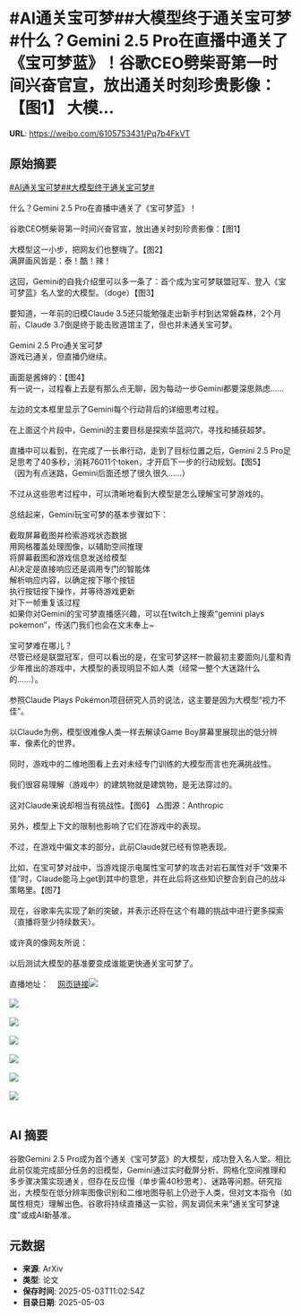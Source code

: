 # #AI通关宝可梦##大模型终于通关宝可梦#什么？Gemini 2.5 Pro在直播中通关了《宝可梦蓝》！谷歌CEO劈柴哥第一时间兴奋官宣，放出通关时刻珍贵影像：【图1】 大模...

**URL**: https://weibo.com/6105753431/Pq7b4FkVT

## 原始摘要

<a href="https://m.weibo.cn/search?containerid=231522type%3D1%26t%3D10%26q%3D%23AI%E9%80%9A%E5%85%B3%E5%AE%9D%E5%8F%AF%E6%A2%A6%23&amp;extparam=%23AI%E9%80%9A%E5%85%B3%E5%AE%9D%E5%8F%AF%E6%A2%A6%23" data-hide=""><span class="surl-text">#AI通关宝可梦#</span></a><a href="https://m.weibo.cn/search?containerid=231522type%3D1%26t%3D10%26q%3D%23%E5%A4%A7%E6%A8%A1%E5%9E%8B%E7%BB%88%E4%BA%8E%E9%80%9A%E5%85%B3%E5%AE%9D%E5%8F%AF%E6%A2%A6%23&amp;extparam=%23%E5%A4%A7%E6%A8%A1%E5%9E%8B%E7%BB%88%E4%BA%8E%E9%80%9A%E5%85%B3%E5%AE%9D%E5%8F%AF%E6%A2%A6%23" data-hide=""><span class="surl-text">#大模型终于通关宝可梦#</span></a><br><br>什么？Gemini 2.5 Pro在直播中通关了《宝可梦蓝》！<br><br>谷歌CEO劈柴哥第一时间兴奋官宣，放出通关时刻珍贵影像：【图1】  <br><br>大模型这一小步，把网友们也整嗨了。【图2】  <br>满屏画风皆是：泰！酷！辣！<br><br>这回，Gemini的自我介绍里可以多一条了：首个成为宝可梦联盟冠军、登入《宝可梦蓝》名人堂的大模型。（doge）【图3】<br><br>要知道，一年前的旧模Claude 3.5还只能勉强走出新手村到达常磐森林，2个月前，Claude 3.7倒是终于能击败道馆主了，但也并未通关宝可梦。<br><br>Gemini 2.5 Pro通关宝可梦  <br>游戏已通关，但直播仍继续。<br><br>画面是酱婶的：【图4】<br>有一说一，过程看上去是有那么点无聊，因为每动一步Gemini都要深思熟虑……<br><br>左边的文本框里显示了Gemini每个行动背后的详细思考过程。<br><br>在上面这个片段中，Gemini的主要目标是探索华蓝洞穴，寻找和捕获超梦。<br><br>直播中可以看到，在完成了一长串行动，走到了目标位置之后，Gemini 2.5 Pro足足思考了40多秒，消耗76011个token，才开启下一步的行动规划。【图5】  <br>（因为有点迷路，Gemini后面还想了很久很久……）<br><br>不过从这些思考过程中，可以清晰地看到大模型是怎么理解宝可梦游戏的。<br><br>总结起来，Gemini玩宝可梦的基本步骤如下：<br><br>截取屏幕截图并检索游戏状态数据  <br>用网格覆盖处理图像，以辅助空间推理  <br>将屏幕截图和游戏信息发送给模型  <br>AI决定是直接响应还是调用专门的智能体  <br>解析响应内容，以确定按下哪个按钮  <br>执行按钮按下操作，并等待游戏更新  <br>对下一帧重复该过程  <br>如果你对Gemini的宝可梦直播感兴趣，可以在twitch上搜索“gemini plays pokemon”，传送门我们也会在文末奉上~<br><br>宝可梦难在哪儿？  <br>尽管已经是联盟冠军，但可以看出的是，在宝可梦这样一款最初主要面向儿童和青少年推出的游戏中，大模型的表现明显不如人类（经常一整个大迷路什么的……）。<br><br>参照Claude Plays Pokémon项目研究人员的说法，这主要是因为大模型“视力不佳”。<br><br>以Claude为例，模型很难像人类一样去解读Game Boy屏幕里展现出的低分辨率、像素化的世界。<br><br>同时，游戏中的二维地图看上去对未经专门训练的大模型而言也充满挑战性。<br><br>我们很容易理解（游戏中）的建筑物就是建筑物，是无法穿过的。<br><br>这对Claude来说却相当有挑战性。【图6】 △图源：Anthropic  <br><br>另外，模型上下文的限制也影响了它们在游戏中的表现。<br><br>不过，在游戏中偏文本的部分，此前Claude就已经有惊艳表现。<br><br>比如，在宝可梦对战中，当游戏提示电属性宝可梦的攻击对岩石属性对手“效果不佳”时，Claude能马上get到其中的意思，并在此后将这些知识整合到自己的战斗策略里。【图7】<br><br>现在，谷歌率先实现了新的突破，并表示还将在这个有趣的挑战中进行更多探索（直播将至少持续数天）。<br><br>或许真的像网友所说：<br><br>以后测试大模型的基准要变成谁能更快通关宝可梦了。<br><br>直播地址：<a href="https://weibo.cn/sinaurl?u=https%3A%2F%2Fwww.twitch.tv%2Fgemini_plays_pokemon" data-hide=""><span class="url-icon"><img style="width: 1rem;height: 1rem" src="https://h5.sinaimg.cn/upload/2015/09/25/3/timeline_card_small_web_default.png" referrerpolicy="no-referrer"></span><span class="surl-text">网页链接</span></a><img style="" src="https://tvax3.sinaimg.cn/large/006Fd7o3ly1i12c6y4l0vg30k00b9kjr.gif" referrerpolicy="no-referrer"><br><br><img style="" src="https://tvax2.sinaimg.cn/large/006Fd7o3ly1i12c6yu3nej30oo0no4az.jpg" referrerpolicy="no-referrer"><br><br><img style="" src="https://tvax2.sinaimg.cn/large/006Fd7o3ly1i12c7cxedwj30oq0bk427.jpg" referrerpolicy="no-referrer"><br><br><img style="" src="https://tvax3.sinaimg.cn/large/006Fd7o3ly1i12c7mulyeg30u00gonpe.gif" referrerpolicy="no-referrer"><br><br><img style="" src="https://tvax4.sinaimg.cn/large/006Fd7o3ly1i12c7ojwe1j30u00gonnr.jpg" referrerpolicy="no-referrer"><br><br><img style="" src="https://tvax1.sinaimg.cn/large/006Fd7o3ly1i12c7rxvbdj30u00r87wh.jpg" referrerpolicy="no-referrer"><br><br><img style="" src="https://tvax3.sinaimg.cn/large/006Fd7o3ly1i12c7v8sa6j30u00gz47j.jpg" referrerpolicy="no-referrer"><br><br>

## AI 摘要

谷歌Gemini 2.5 Pro成为首个通关《宝可梦蓝》的大模型，成功登入名人堂。相比此前仅能完成部分任务的旧模型，Gemini通过实时截屏分析、网格化空间推理和多步骤决策实现通关，但存在反应慢（单步需40秒思考）、迷路等问题。研究指出，大模型在低分辨率图像识别和二维地图导航上仍逊于人类，但对文本指令（如属性相克）理解出色。谷歌将持续直播这一实验，网友调侃未来"通关宝可梦速度"或成AI新基准。

## 元数据

- **来源**: ArXiv
- **类型**: 论文
- **保存时间**: 2025-05-03T11:02:54Z
- **目录日期**: 2025-05-03
